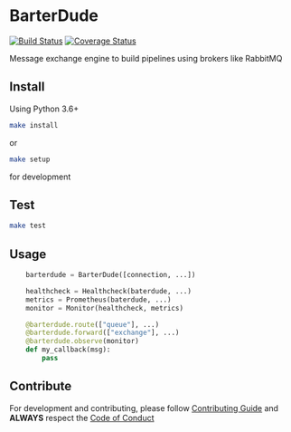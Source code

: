 # BarterDude
[![Build Status](https://travis-ci.com/olxbr/BarterDude.svg?branch=master)](https://travis-ci.com/olxbr/BarterDude)
[![Coverage Status](https://coveralls.io/repos/github/olxbr/BarterDude/badge.svg?branch=master)](https://coveralls.io/github/olxbr/BarterDude?branch=master)

Message exchange engine to build pipelines using brokers like RabbitMQ

## Install

Using Python 3.6+

```sh
make install
```

or

```sh
make setup
```

for development

## Test

```sh
make test
```

## Usage

```python
    barterdude = BarterDude([connection, ...])

    healthcheck = Healthcheck(baterdude, ...)
    metrics = Prometheus(baterdude, ...)
    monitor = Monitor(healthcheck, metrics)

    @barterdude.route(["queue"], ...)
    @barterdude.forward(["exchange"], ...)
    @barterdude.observe(monitor)
    def my_callback(msg):
        pass
```

## Contribute

For development and contributing, please follow [Contributing Guide](https://github.com/olxbr/BarterDude/blob/master/CONTRIBUTING.md) and **ALWAYS** respect the [Code of Conduct](https://github.com/olxbr/BarterDude/blob/master/CODE_OF_CONDUCT.md)